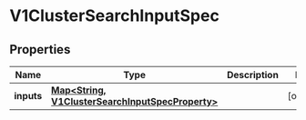 # V1ClusterSearchInputSpec

## Properties
Name | Type | Description | Notes
------------ | ------------- | ------------- | -------------
**inputs** | [**Map&lt;String, V1ClusterSearchInputSpecProperty&gt;**](V1ClusterSearchInputSpecProperty.md) |  |  [optional]
